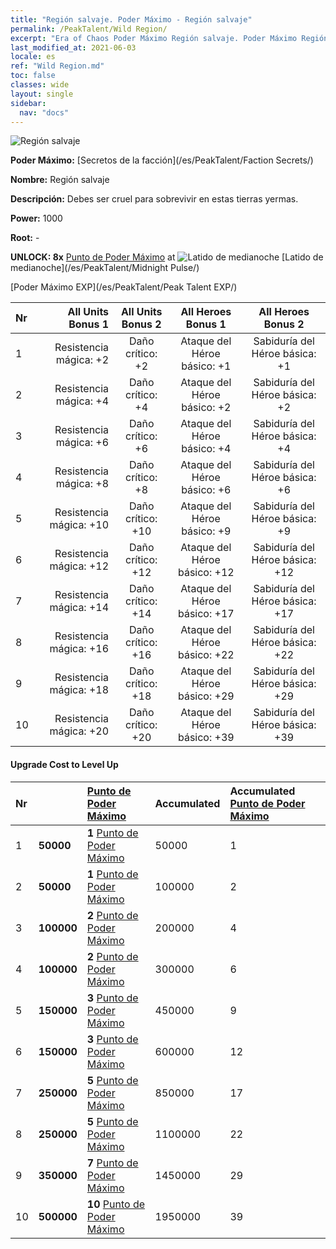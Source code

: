 ```yaml
---
title: "Región salvaje. Poder Máximo - Región salvaje"
permalink: /PeakTalent/Wild Region/
excerpt: "Era of Chaos Poder Máximo Región salvaje. Poder Máximo Región salvaje. Región salvaje"
last_modified_at: 2021-06-03
locale: es
ref: "Wild Region.md"
toc: false
classes: wide
layout: single
sidebar:
  nav: "docs"
---
```


  ![Región salvaje](/images/pt/talent_3010.png)

  **Poder Máximo:** [Secretos de la facción](/es/PeakTalent/Faction Secrets/)

  **Nombre:** Región salvaje

  **Descripción:** Debes ser cruel para sobrevivir en estas tierras yermas.

  **Power:** 1000

  **Root:** -

  **UNLOCK: 8x** [Punto de Poder Máximo](/ItemsES/con_934/) at ![Latido de medianoche](/images/pt/talent_3009.png) [Latido de medianoche](/es/PeakTalent/Midnight Pulse/)

  [Poder Máximo EXP](/es/PeakTalent/Peak Talent EXP/)

  | Nr | All Units Bonus 1 | All Units Bonus 2 | All Heroes Bonus 1 | All Heroes Bonus 2 |
  |:---|--------------:|:-------------:|:-------------:|:-------------:|
  | 1 | Resistencia mágica: +2 | Daño crítico: +2 | Ataque del Héroe básico: +1 | Sabiduría del Héroe básica: +1 |
  | 2 | Resistencia mágica: +4 | Daño crítico: +4 | Ataque del Héroe básico: +2 | Sabiduría del Héroe básica: +2 |
  | 3 | Resistencia mágica: +6 | Daño crítico: +6 | Ataque del Héroe básico: +4 | Sabiduría del Héroe básica: +4 |
  | 4 | Resistencia mágica: +8 | Daño crítico: +8 | Ataque del Héroe básico: +6 | Sabiduría del Héroe básica: +6 |
  | 5 | Resistencia mágica: +10 | Daño crítico: +10 | Ataque del Héroe básico: +9 | Sabiduría del Héroe básica: +9 |
  | 6 | Resistencia mágica: +12 | Daño crítico: +12 | Ataque del Héroe básico: +12 | Sabiduría del Héroe básica: +12 |
  | 7 | Resistencia mágica: +14 | Daño crítico: +14 | Ataque del Héroe básico: +17 | Sabiduría del Héroe básica: +17 |
  | 8 | Resistencia mágica: +16 | Daño crítico: +16 | Ataque del Héroe básico: +22 | Sabiduría del Héroe básica: +22 |
  | 9 | Resistencia mágica: +18 | Daño crítico: +18 | Ataque del Héroe básico: +29 | Sabiduría del Héroe básica: +29 |
  | 10 | Resistencia mágica: +20 | Daño crítico: +20 | Ataque del Héroe básico: +39 | Sabiduría del Héroe básica: +39 |


#### Upgrade Cost to Level Up

  | Nr | <i class="fas fa-coins"/> | [Punto de Poder Máximo](/ItemsES/con_934/) | Accumulated <i class="fas fa-coins"/> | Accumulated [Punto de Poder Máximo](/ItemsES/con_934/) |
  |:---|:--------------|:-------------|:-------------|:-------------|
  | 1 | **50000** | **1** [Punto de Poder Máximo](/ItemsES/con_934/) | 50000 | 1 |
  | 2 | **50000** | **1** [Punto de Poder Máximo](/ItemsES/con_934/) | 100000 | 2 |
  | 3 | **100000** | **2** [Punto de Poder Máximo](/ItemsES/con_934/) | 200000 | 4 |
  | 4 | **100000** | **2** [Punto de Poder Máximo](/ItemsES/con_934/) | 300000 | 6 |
  | 5 | **150000** | **3** [Punto de Poder Máximo](/ItemsES/con_934/) | 450000 | 9 |
  | 6 | **150000** | **3** [Punto de Poder Máximo](/ItemsES/con_934/) | 600000 | 12 |
  | 7 | **250000** | **5** [Punto de Poder Máximo](/ItemsES/con_934/) | 850000 | 17 |
  | 8 | **250000** | **5** [Punto de Poder Máximo](/ItemsES/con_934/) | 1100000 | 22 |
  | 9 | **350000** | **7** [Punto de Poder Máximo](/ItemsES/con_934/) | 1450000 | 29 |
  | 10 | **500000** | **10** [Punto de Poder Máximo](/ItemsES/con_934/) | 1950000 | 39 |
